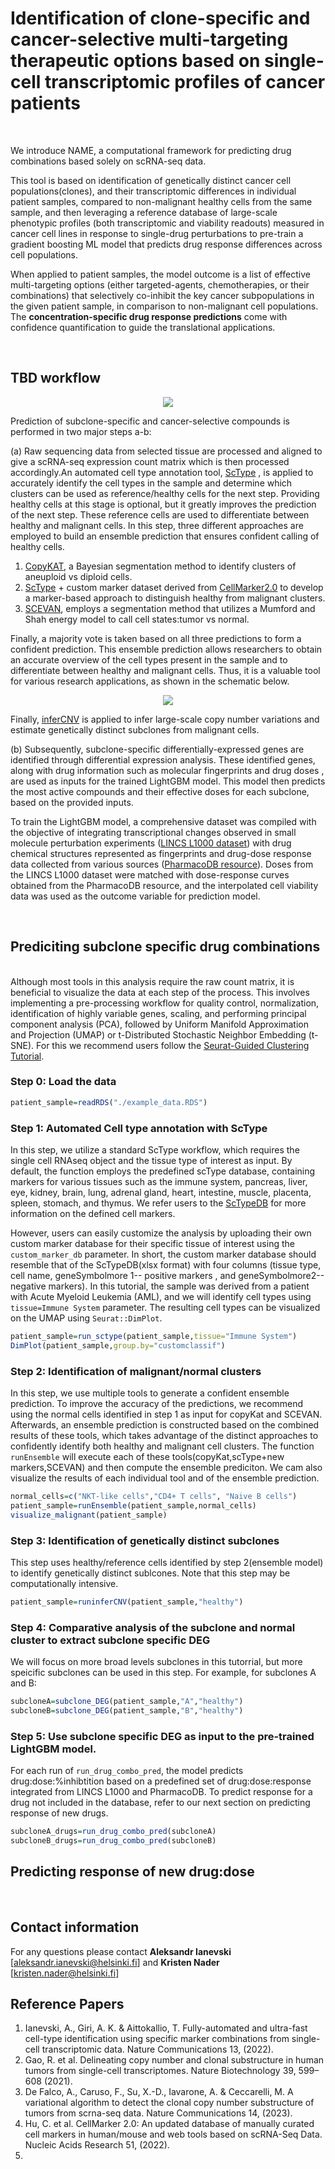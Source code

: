 # Identification of clone-specific and cancer-selective multi-targeting therapeutic options based on single-cell transcriptomic profiles of cancer patients
<br>
  
We introduce NAME, a computational framework for predicting drug combinations based solely on scRNA-seq data.

This tool is based on identification of genetically distinct cancer cell populations(clones), and their transcriptomic differences in individual patient samples, compared to non-malignant healthy cells from the same sample, and then leveraging a reference database of large-scale phenotypic profiles (both transcriptomic and viability readouts) measured in cancer cell lines in response to single-drug perturbations to pre-train a gradient boosting ML model that predicts drug response differences across cell populations.

When applied to patient samples, the model outcome is a list of effective multi-targeting options (either targeted-agents, chemotherapies, or their combinations) that selectively co-inhibit the key cancer subpopulations in the given patient sample, in comparison to non-malignant cell populations. The **concentration-specific drug response predictions** come with confidence quantification to guide the translational applications. 

<br>

## TBD workflow
<p align="center"> 
<img src="https://github.com/kris-nader/TBD/blob/main/workflow.png">
</p>

Prediction of subclone-specific and cancer-selective compounds is performed in two major steps a-b: 

(a) Raw sequencing data from selected tissue are processed and aligned to give a scRNA-seq expression count matrix which is then processed accordingly.An automated cell type annotation tool, [ScType](https://github.com/IanevskiAleksandr/sc-type) , is applied to accurately identify the cell types in the sample and determine which clusters can be used as reference/healthy cells for the next step. Providing healthy cells at this stage is optional, but it greatly improves the prediction of the next step. These reference cells are used to differentiate between healthy and malignant cells. In this step, three different approaches are employed to build an ensemble prediction that ensures confident calling of healthy cells. 
1. [CopyKAT](https://github.com/navinlabcode/copykat), a Bayesian segmentation method to identify clusters of aneuploid vs diploid cells.
2. [ScType](https://github.com/IanevskiAleksandr/sc-type) + custom marker dataset derived from [CellMarker2.0](http://117.50.127.228/CellMarker/CellMarker_download.html) to develop a marker-based approach to distinguish healthy from malignant clusters. 
3. [SCEVAN](https://github.com/AntonioDeFalco/SCEVAN), employs a segmentation method that utilizes a Mumford and Shah energy model to call cell states:tumor vs normal. 

Finally, a majority vote is taken based on all three predictions to form a confident prediction. This ensemble prediction allows researchers to obtain an accurate overview of the cell types present in the sample and to differentiate between healthy and malignant cells. Thus, it is a valuable tool for various research applications, as shown in the schematic below.

<p align="center"> 
<img src="https://github.com/kris-nader/TBD/blob/main/ensemble_pred.png">
</p>

Finally, [inferCNV](https://github.com/broadinstitute/infercnv) is applied to infer large-scale copy number variations and estimate genetically distinct subclones from malignant cells. 

(b) Subsequently, subclone-specific differentially-expressed genes are identified through differential expression analysis. These identified genes, along with drug information such as molecular fingerprints and drug doses , are used as inputs for the trained LightGBM model. This model then predicts the most active compounds and their effective doses for each subclone, based on the provided inputs. 

To train the LightGBM model, a comprehensive dataset was compiled with the objective of integrating transcriptional changes observed in small molecule perturbation experiments ([LINCS L1000 dataset](https://clue.io/about)) with drug chemical structures represented as fingerprints and drug-dose response data collected from various sources ([PharmacoDB resource](http://pharmacodb.ca/)). Doses from the LINCS L1000 dataset were matched with dose-response curves obtained from the PharmacoDB resource, and the interpolated cell viability data was used as the outcome variable for prediction model.

<br>


## Prediciting subclone specific drug combinations 
<br>
Although most tools in this analysis require the raw count matrix, it is beneficial to visualize the data at each step of the process. This involves implementing a pre-processing workflow for quality control, normalization, identification of highly variable genes, scaling, and performing principal component analysis (PCA), followed by Uniform Manifold Approximation and Projection (UMAP) or t-Distributed Stochastic Neighbor Embedding (t-SNE). For this we recommend users follow the 
<a href='https://satijalab.org/seurat/articles/pbmc3k_tutorial.html' >Seurat-Guided Clustering Tutorial</a>.

### Step 0: Load the data
```R
patient_sample=readRDS("./example_data.RDS")
```
### Step 1: Automated Cell type annotation with ScType
In this step, we utilize a standard ScType workflow, which requires the single cell RNAseq object and the tissue type of interest as input. By default, the function employs the predefined scType database, containing markers for various tissues such as the immune system, pancreas, liver, eye, kidney, brain, lung, adrenal gland, heart, intestine, muscle, placenta, spleen, stomach, and thymus. We refer users to the <a href="https://raw.githubusercontent.com/IanevskiAleksandr/sc-type/master/ScTypeDB_full.xlsx">ScTypeDB</a> for more information on the defined cell markers.

However, users can easily customize the analysis by uploading their own custom marker database for their specific tissue of interest using the `custom_marker_db` parameter. In short, the custom marker database should resemble that of the ScTypeDB(xlsx format) with four columns (tissue type, cell name, geneSymbolmore 1-- positive markers , and geneSymbolmore2--negative markers). In this tutorial, the sample was derived from a patient with Acute Myeloid Leukemia (AML), and we will identify cell types using `tissue=Immune System` parameter. The resulting cell types can be visualized on the UMAP using `Seurat::DimPlot`.


```R
patient_sample=run_sctype(patient_sample,tissue="Immune System")
DimPlot(patient_sample,group.by="customclassif")
```
### Step 2: Identification of malignant/normal clusters
In this step, we use multiple tools to generate a confident ensemble prediction. To improve the accuracy of the predictions, we recommend using the normal cells identified in step 1 as input for copyKat and SCEVAN. Afterwards, an ensemble prediction is constructed based on the combined results of these tools, which takes advantage of the distinct approaches to confidently identify both healthy and malignant cell clusters. The function `runEnsemble` will execute each of these tools(copyKat,scType+new markers,SCEVAN) and then compute the ensemble prediciton. We cam also visualize the results of each individual tool and of the ensemble prediction.
```R
normal_cells=c("NKT-like cells","CD4+ T cells", "Naive B cells")
patient_sample=runEnsemble(patient_sample,normal_cells)
visualize_malignant(patient_sample)
```

### Step 3: Identification of genetically distinct subclones
This step uses healthy/reference cells identified by step 2(ensemble model) to identify genetically distinct sublcones. Note that this step may be computationally intensive. 
```R
patient_sample=runinferCNV(patient_sample,"healthy")
```


### Step 4: Comparative analysis of the subclone and normal cluster to extract subclone specific DEG
We will focus on more broad levels subclones in this tutorrial, but more speicific subclones can be used in this step. For example, for subclones A and B:
```R
subcloneA=subclone_DEG(patient_sample,"A","healthy")
subcloneB=subclone_DEG(patient_sample,"B","healthy")
```


### Step 5: Use subclone specific DEG as input to the pre-trained LightGBM model.
For each run of `run_drug_combo_pred`, the model predicts drug:dose:%inhibtition based on a predefined set of drug:dose:response integrated from LINCS L1000 and PharmacoDB. To predict response for a drug not included in the database, refer to our next section on predicting response of new drugs.
```R
subcloneA_drugs=run_drug_combo_pred(subcloneA)
subcloneB_drugs=run_drug_combo_pred(subcloneB)
```

## Predicting response of new drug:dose
<br>


## Contact information
For any questions please contact **Aleksandr Ianevski** [aleksandr.ianevski@helsinki.fi] and  **Kristen Nader** [kristen.nader@helsinki.fi]

## Reference Papers
1. Ianevski, A., Giri, A. K. &amp; Aittokallio, T. Fully-automated and ultra-fast cell-type identification using specific marker combinations from single-cell transcriptomic data. Nature Communications 13, (2022). 
2. Gao, R. et al. Delineating copy number and clonal substructure in human tumors from single-cell transcriptomes. Nature Biotechnology 39, 599–608 (2021). 
3. De Falco, A., Caruso, F., Su, X.-D., Iavarone, A. &amp; Ceccarelli, M. A variational algorithm to detect the clonal copy number substructure of tumors from scrna-seq data. Nature Communications 14, (2023). 
4. Hu, C. et al. CellMarker 2.0: An updated database of manually curated cell markers in human/mouse and web tools based on scRNA-Seq Data. Nucleic Acids Research 51, (2022). 
5. 
